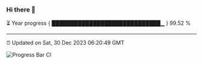 ### Hi there 👋

⏳ Year progress { █████████████████████████████▁ } 99.52 %

---

⏰ Updated on Sat, 30 Dec 2023 06:20:49 GMT

![Progress Bar CI](https://github.com/ZhaoGui/ZhaoGui/workflows/Progress%20Bar%20CI/badge.svg)
